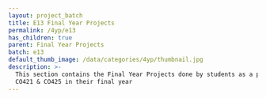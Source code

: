 ```yaml
---
layout: project_batch
title: E13 Final Year Projects
permalink: /4yp/e13
has_children: true
parent: Final Year Projects
batch: e13
default_thumb_image: /data/categories/4yp/thumbnail.jpg
description: >-
  This section contains the Final Year Projects done by students as a part of
  CO421 & CO425 in their final year
---
```

